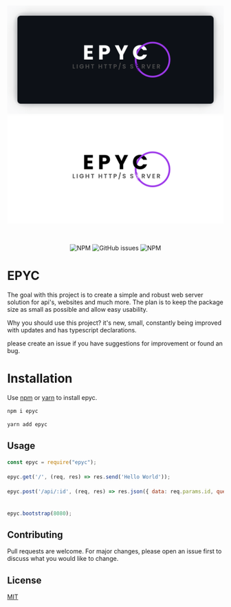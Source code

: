 <p align="center">
<img alt="epyc" src="https://raw.githubusercontent.com/erwinkulasic/epyc/master/assets/epyc-header.png#gh-dark-mode-only" width="600px"/>
<img alt="epyc" src="https://raw.githubusercontent.com/erwinkulasic/epyc/master/assets/epyc-header-light.png#gh-light-mode-only" width="600px"/>
</p>

<br>

<p align="center">
<img alt="NPM" src="https://img.shields.io/npm/dm/epyc?color=9E39EB&logo=npm&style=flat-square">
<img alt="GitHub issues" src="https://img.shields.io/github/issues/erwinkulasic/epyc?color=9E39EB&logo=github&style=flat-square">
<img alt="NPM" src="https://img.shields.io/npm/l/epyc?color=9E39EB&style=flat-square">
</p>

# EPYC
The goal with this project is to create a simple and robust web server solution for api's, websites and much more. The plan is to keep the package size as small as possible and allow easy usability. 

Why you should use this project? it's new, small, constantly being improved with updates and has typescript declarations.

please create an issue if you have suggestions for improvement or found an bug.

# Installation

Use [npm](https://www.npmjs.com/) or [yarn](https://classic.yarnpkg.com/en/) to install epyc.

```bash
npm i epyc
```

```bash
yarn add epyc
```

## Usage

```javascript
const epyc = require("epyc");

epyc.get('/', (req, res) => res.send('Hello World'));

epyc.post('/api/:id', (req, res) => res.json({ data: req.params.id, query: req.query }));


epyc.bootstrap(8080);

```

<!--
## Plugins

You can create your own plugin, publish it or use it yourself. this is how you use a plugin.

```javascript

const your_plugin = (req, res) => {
    res.send("my plugin is running");
};

epyc.use(your_plugin);

```
-->

## Contributing
Pull requests are welcome. For major changes, please open an issue first to discuss what you would like to change.


## License
[MIT](https://github.com/erwinkulasic/epyc/blob/master/LICENSE)
